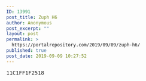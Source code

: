 ```yaml
---
ID: 13991
post_title: Zuph H6
author: Anonymous
post_excerpt: ""
layout: post
permalink: >
  https://portalrepository.com/2019/09/09/zuph-h6/
published: true
post_date: 2019-09-09 10:27:52
---
```

<pre>11C1FF1F2518</pre>